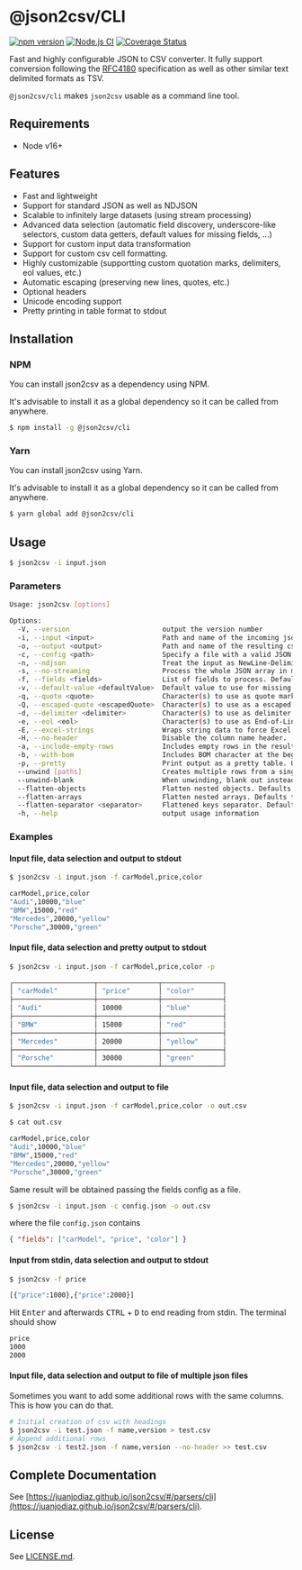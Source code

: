 # @json2csv/CLI

[![npm version](https://badge.fury.io/js/json2csv.svg)](http://badge.fury.io/js/json2csv)
[![Node.js CI](https://github.com/juanjoDiaz/json2csv/actions/workflows/on-push.yaml/badge.svg)](https://github.com/juanjoDiaz/json2csv/actions/workflows/on-push.yaml)
[![Coverage Status](https://coveralls.io/repos/github/juanjoDiaz/json2csv/badge.svg?branch=main)](https://coveralls.io/github/juanjoDiaz/json2csv?branch=main)

Fast and highly configurable JSON to CSV converter.
It fully support conversion following the [RFC4180](https://datatracker.ietf.org/doc/html/rfc4180) specification as well as other similar text delimited formats as TSV.

`@json2csv/cli` makes `json2csv` usable as a command line tool.

## Requirements

- Node v16+

## Features

- Fast and lightweight
- Support for standard JSON as well as NDJSON
- Scalable to infinitely large datasets (using stream processing)
- Advanced data selection (automatic field discovery, underscore-like selectors, custom data getters, default values for missing fields, ...)
- Support for custom input data transformation
- Support for custom csv cell formatting.
- Highly customizable (supportting custom quotation marks, delimiters, eol values, etc.)
- Automatic escaping (preserving new lines, quotes, etc.)
- Optional headers
- Unicode encoding support
- Pretty printing in table format to stdout

## Installation

### **NPM**

You can install json2csv as a dependency using NPM.

It's advisable to install it as a global dependency so it can be called from anywhere.

```bash
$ npm install -g @json2csv/cli
```

### **Yarn**

You can install json2csv using Yarn.

It's advisable to install it as a global dependency so it can be called from anywhere.

```bash
$ yarn global add @json2csv/cli
```

## Usage

```bash
$ json2csv -i input.json
```

### Parameters

```bash
Usage: json2csv [options]

Options:
  -V, --version                       output the version number
  -i, --input <input>                 Path and name of the incoming json file. Defaults to stdin.
  -o, --output <output>               Path and name of the resulting csv file. Defaults to stdout.
  -c, --config <path>                 Specify a file with a valid JSON configuration.
  -n, --ndjson                        Treat the input as NewLine-Delimited JSON.
  -s, --no-streaming                  Process the whole JSON array in memory instead of doing it line by line.
  -f, --fields <fields>               List of fields to process. Defaults to field auto-detection.
  -v, --default-value <defaultValue>  Default value to use for missing fields.
  -q, --quote <quote>                 Character(s) to use as quote mark. Defaults to '"'.
  -Q, --escaped-quote <escapedQuote>  Character(s) to use as a escaped quote. Defaults to a double `quote`, '""'.
  -d, --delimiter <delimiter>         Character(s) to use as delimiter. Defaults to ','. (default: ",")
  -e, --eol <eol>                     Character(s) to use as End-of-Line for separating rows. Defaults to '\n'. (default: "\n")
  -E, --excel-strings                 Wraps string data to force Excel to interpret it as string even if it contains a number.
  -H, --no-header                     Disable the column name header.
  -a, --include-empty-rows            Includes empty rows in the resulting CSV output.
  -b, --with-bom                      Includes BOM character at the beginning of the CSV.
  -p, --pretty                        Print output as a pretty table. Use only when printing to console.
  --unwind [paths]                    Creates multiple rows from a single JSON document similar to MongoDB unwind.
  --unwind-blank                      When unwinding, blank out instead of repeating data. Defaults to false. (default: false)
  --flatten-objects                   Flatten nested objects. Defaults to false. (default: false)
  --flatten-arrays                    Flatten nested arrays. Defaults to false. (default: false)
  --flatten-separator <separator>     Flattened keys separator. Defaults to '.'. (default: ".")
  -h, --help                          output usage information
```

### Examples

#### Input file, data selection and output to stdout

```bash
$ json2csv -i input.json -f carModel,price,color

carModel,price,color
"Audi",10000,"blue"
"BMW",15000,"red"
"Mercedes",20000,"yellow"
"Porsche",30000,"green"
```

#### Input file, data selection and pretty output to stdout

```bash
$ json2csv -i input.json -f carModel,price,color -p

┌────────────────────┬───────────────┬───────────────┐
│ "carModel"         │ "price"       │ "color"       │
├────────────────────┼───────────────┼───────────────┤
│ "Audi"             │ 10000         │ "blue"        │
├────────────────────┼───────────────┼───────────────┤
│ "BMW"              │ 15000         │ "red"         │
├────────────────────┼───────────────┼───────────────┤
│ "Mercedes"         │ 20000         │ "yellow"      │
├────────────────────┼───────────────┼───────────────┤
│ "Porsche"          │ 30000         │ "green"       │
└────────────────────┴───────────────┴───────────────┘
```

#### Input file, data selection and output to file

```bash
$ json2csv -i input.json -f carModel,price,color -o out.csv

$ cat out.csv

carModel,price,color
"Audi",10000,"blue"
"BMW",15000,"red"
"Mercedes",20000,"yellow"
"Porsche",30000,"green"
```

Same result will be obtained passing the fields config as a file.

```bash
$ json2csv -i input.json -c config.json -o out.csv
```

where the file `config.json` contains

```json
{ "fields": ["carModel", "price", "color"] }
```

#### Input from stdin, data selection and output to stdout

```bash
$ json2csv -f price

[{"price":1000},{"price":2000}]
```

Hit <kbd>Enter</kbd> and afterwards <kbd>CTRL</kbd> + <kbd>D</kbd> to end reading from stdin. The terminal should show

```bash
price
1000
2000
```

#### Input file, data selection and output to file of multiple json files

Sometimes you want to add some additional rows with the same columns.
This is how you can do that.

```bash
# Initial creation of csv with headings
$ json2csv -i test.json -f name,version > test.csv
# Append additional rows
$ json2csv -i test2.json -f name,version --no-header >> test.csv
```

## Complete Documentation

See [https://juanjodiaz.github.io/json2csv/#/parsers/cli](https://juanjodiaz.github.io/json2csv/#/parsers/cli).

## License

See [LICENSE.md](https://github.com/juanjoDiaz/json2csv/blob/main/LICENSE.md).
